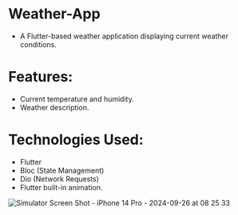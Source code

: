 # Weather-App


 - A Flutter-based weather application displaying current weather conditions.

#

# Features:

 - Current temperature and humidity. 
 - Weather description.

#

# Technologies Used:

 - Flutter 
 - Bloc (State Management)
 - Dio (Network Requests)
 - Flutter built-in animation.


![Simulator Screen Shot - iPhone 14 Pro - 2024-09-26 at 08 25 33](https://github.com/user-attachments/assets/d8422014-59f6-4a1d-a07b-ca678d47519b)
